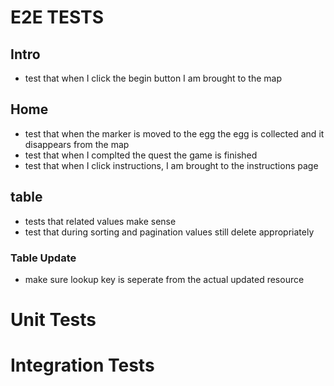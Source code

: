 # E2E TESTS

## Intro
* test that when I click the begin button I am brought to the map

## Home
* test that when the marker is moved to the egg the egg is collected and it disappears from the map
* test that when I complted the quest the game is finished
* test that when I click instructions, I am brought to the instructions page

## table
* tests that related values make sense
* test that during sorting and pagination values still delete appropriately

### Table Update
* make sure lookup key is seperate from the actual updated resource

# Unit Tests

# Integration Tests
